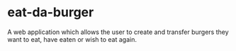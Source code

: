 # eat-da-burger
A web application which allows the user to create and transfer burgers they want to eat, have eaten or wish to eat again.
